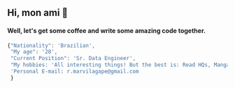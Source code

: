 ## Hi, mon ami 👋

 #### Well, let's get some coffee and write some amazing code together.
 
 ```javascript
{"Nationality": 'Brazilian',
  "My age": '28',
  "Current Position": 'Sr. Data Engineer',
  "My hobbies: 'All interesting things! But the best is: Read HQs, Mangas, Write artciles and have quality time with my family',
  'Personal E-mail: r.marvilagape@gmail.com
  }
```

<!--
**Rafael-Marvila/Rafael-Marvila** is a ✨ _special_ ✨ repository because its `README.md` (this file) appears on your GitHub profile.

Here are some ideas to get you started:

- 🔭 I’m currently working on ...
- 🌱 I’m currently learning ...
- 👯 I’m looking to collaborate on ...
- 🤔 I’m looking for help with ...
- 💬 Ask me about ...
- 📫 How to reach me: ...
- 😄 Pronouns: ...
- ⚡ Fun fact: ...
-->
